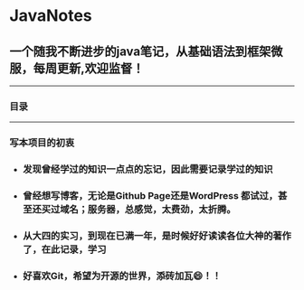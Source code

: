 # JavaNotes
 ##  **一个随我不断进步的java笔记，从基础语法到框架微服，每周更新,欢迎监督！**

---

### 目录

 
---
### 写本项目的初衷

* ### 发现曾经学过的知识一点点的忘记，因此需要记录学过的知识
* ### 曾经想写博客，无论是Github Page还是WordPress 都试过，甚至还买过域名；服务器，总感觉，太费劲，太折腾。
* ###  从大四的实习，到现在已满一年，是时候好好读读各位大神的著作了，在此记录，学习
* ### 好喜欢Git，希望为开源的世界，添砖加瓦😄！！
